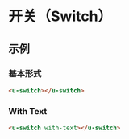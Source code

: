 # 开关（Switch）

## 示例
### 基本形式

``` html
<u-switch></u-switch>
```

### With Text

``` html
<u-switch with-text></u-switch>
```
